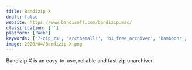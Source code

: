 ```yaml
---
title: Bandizip X
draft: false 
website: https://www.bandisoft.com/bandizip.mac/
classification: ['']
platform: ['Web']
keywords: ['7-zip_zs', 'arcthemall!', 'b1_free_archiver', 'bamboohr', 'bandizip', 'explzh_for_windows', 'file_roller', 'freearc', 'haozip', 'izarc', 'info-zip', 'peazip', 'powerarchiver', 'sutihr', 'the_unarchiver', 'universal_viewer', 'winrar', 'winzip', 'xarchiver', 'p7zip']
image: 2020/04/Bandizip-X.png
---
```

Bandizip X is an easy-to-use, reliable and fast zip unarchiver.